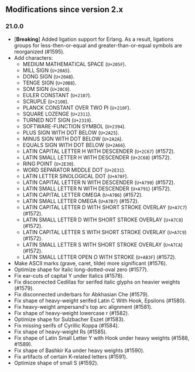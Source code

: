 ## Modifications since version 2.x

### 21.0.0

* \[**Breaking**\] Added ligation support for Erlang. As a result, ligations groups for less-then-or-equal and greater-than-or-equal symbols are reorganized (#1595).
* Add characters:
  - MEDIUM MATHEMATICAL SPACE (`U+205F`).
  - MILL SIGN (`U+20A5`).
  - DONG SIGN (`U+20AB`).
  - TENGE SIGN (`U+20B8`).
  - SOM SIGN (`U+20C0`).
  - EULER CONSTANT (`U+2107`).
  - SCRUPLE (`U+2108`).
  - PLANCK CONSTANT OVER TWO PI (`U+210F`).
  - SQUARE LOZENGE (`U+2311`).
  - TURNED NOT SIGN (`U+2319`).
  - SOFTWARE-FUNCTION SYMBOL (`U+2394`).
  - PLUS SIGN WITH DOT BELOW (`U+2A25`).
  - MINUS SIGN WITH DOT BELOW (`U+2A2A`).
  - EQUALS SIGN WITH DOT BELOW (`U+2A66`).
  - LATIN CAPITAL LETTER H WITH DESCENDER (`U+2C67`) (#1572).
  - LATIN SMALL LETTER H WITH DESCENDER (`U+2C68`) (#1572).
  - RING POINT (`U+2E30`).
  - WORD SEPARATOR MIDDLE DOT (`U+2E31`).
  - LATIN LETTER SINOLOGICAL DOT (`U+A78F`).
  - LATIN CAPITAL LETTER N WITH DESCENDER (`U+A790`) (#1572).
  - LATIN SMALL LETTER N WITH DESCENDER (`U+A791`) (#1572).
  - LATIN CAPITAL LETTER OMEGA (`U+A7B6`) (#1572).
  - LATIN SMALL LETTER OMEGA (`U+A7B7`) (#1572).
  - LATIN CAPITAL LETTER D WITH SHORT STROKE OVERLAY (`U+A7C7`) (#1572).
  - LATIN SMALL LETTER D WITH SHORT STROKE OVERLAY (`U+A7C8`) (#1572).
  - LATIN CAPITAL LETTER S WITH SHORT STROKE OVERLAY (`U+A7C9`) (#1572).
  - LATIN SMALL LETTER S WITH SHORT STROKE OVERLAY (`U+A7CA`) (#1572).
  - LATIN SMALL LETTER OPEN O WITH STROKE (`U+AB3F`) (#1572).
* Make ASCII marks (grave, caret, tilde) more significant (#1576).
* Optimize shape for Italic long-dotted-oval zero (#1577).
* Fix ear-cuts of capital Y under Italics (#1578).
* Fix disconnected Cedillas for serifed italic glyphs on heavier weights (#1579).
* Fix disconnected underbars for Abkhasian Che (#1579).
* Fix shape of heavy-weight serifed Latin C With Hook, Epsilons (#1580).
* Fix heavy-weight ampersand's top arc alignment (#1581).
* Fix shape of heavy-weight lowercase r (#1582).
* Optimize shape for Sulzbacher Eszet (#1583).
* Fix missing serifs of Cyrillic Koppa (#1584).
* Fix shape of heavy-weight Rs (#1585).
* Fix shape of Latin Small Letter Y with Hook under heavy weights (#1588, #1589).
* Fix shape of Bashkir Ka under heavy weights (#1590).
* Fix artifacts of certain K-related letters (#1591).
* Optimize shape of small S (#1592).


